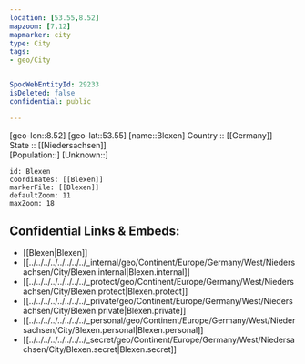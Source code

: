 ```yaml
---
location: [53.55,8.52] 
mapzoom: [7,12] 
mapmarker: city 
type: City
tags:
- geo/City


SpocWebEntityId: 29233
isDeleted: false
confidential: public

---
```

[geo-lon::8.52] 
[geo-lat::53.55] 
[name::Blexen] 
Country :: [[Germany]]  
State :: [[Niedersachsen]]  
[Population::] 
[Unknown::] 


```leaflet
id: Blexen
coordinates: [[Blexen]] 
markerFile: [[Blexen]] 
defaultZoom: 11 
maxZoom: 18
```


## Confidential Links & Embeds: 
- [[Blexen|Blexen]]  
- [[../../../../../../../../_internal/geo/Continent/Europe/Germany/West/Niedersachsen/City/Blexen.internal|Blexen.internal]] 
- [[../../../../../../../../_protect/geo/Continent/Europe/Germany/West/Niedersachsen/City/Blexen.protect|Blexen.protect]] 
- [[../../../../../../../../_private/geo/Continent/Europe/Germany/West/Niedersachsen/City/Blexen.private|Blexen.private]] 
- [[../../../../../../../../_personal/geo/Continent/Europe/Germany/West/Niedersachsen/City/Blexen.personal|Blexen.personal]] 
- [[../../../../../../../../_secret/geo/Continent/Europe/Germany/West/Niedersachsen/City/Blexen.secret|Blexen.secret]] 
